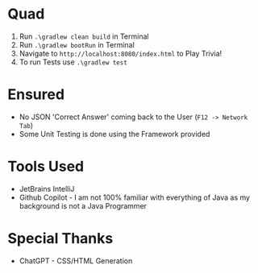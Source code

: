 # Quad

1. Run `.\gradlew clean build` in Terminal
2. Run `.\gradlew bootRun` in Terminal
3. Navigate to `http://localhost:8080/index.html` to Play Trivia!
4. To run Tests use `.\gradlew test`

# Ensured

- No JSON 'Correct Answer' coming back to the User (`F12 -> Network Tab`) 
- Some Unit Testing is done using the Framework provided

# Tools Used

- JetBrains IntelliJ
- Github Copilot - I am not 100% familiar with everything of Java as my background is not a Java Programmer

# Special Thanks

- ChatGPT - CSS/HTML Generation
